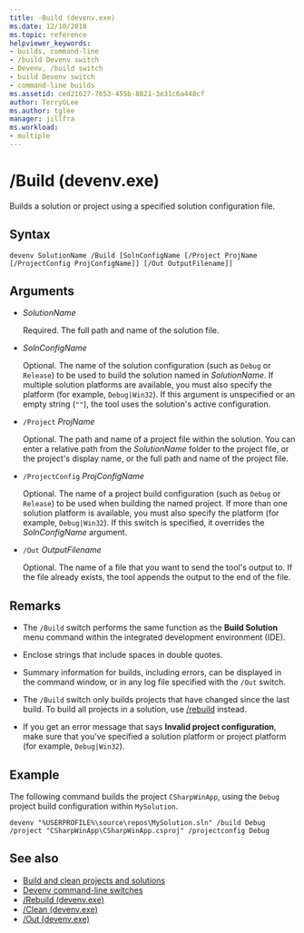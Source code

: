 ```yaml
---
title: -Build (devenv.exe)
ms.date: 12/10/2018
ms.topic: reference
helpviewer_keywords:
- builds, command-line
- /build Devenv switch
- Devenv, /build switch
- build Devenv switch
- command-line builds
ms.assetid: ced21627-7653-455b-8821-3e31c6a448cf
author: TerryGLee
ms.author: tglee
manager: jillfra
ms.workload:
- multiple
---
```

# /Build (devenv.exe)

Builds a solution or project using a specified solution configuration file.

## Syntax

```shell
devenv SolutionName /Build [SolnConfigName [/Project ProjName [/ProjectConfig ProjConfigName]] [/Out OutputFilename]]
```

## Arguments

- *SolutionName*

  Required. The full path and name of the solution file.

- *SolnConfigName*

  Optional. The name of the solution configuration (such as `Debug` or `Release`) to be used to build the solution named in *SolutionName*. If multiple solution platforms are available, you must also specify the platform (for example, `Debug|Win32`). If this argument is unspecified or an empty string (`""`), the tool uses the solution's active configuration.

- `/Project` *ProjName*

  Optional. The path and name of a project file within the solution. You can enter a relative path from the *SolutionName* folder to the project file, or the project's display name, or the full path and name of the project file.

- `/ProjectConfig` *ProjConfigName*

  Optional. The name of a project build configuration (such as `Debug` or `Release`) to be used when building the named project. If more than one solution platform is available, you must also specify the platform (for example, `Debug|Win32`). If this switch is specified, it overrides the *SolnConfigName* argument.

- `/Out` *OutputFilename*

  Optional. The name of a file that you want to send the tool's output to. If the file already exists, the tool appends the output to the end of the file.

## Remarks

- The `/Build` switch performs the same function as the **Build Solution** menu command within the integrated development environment (IDE).

- Enclose strings that include spaces in double quotes.

- Summary information for builds, including errors, can be displayed in the command window, or in any log file specified with the `/Out` switch.

- The `/Build` switch only builds projects that have changed since the last build. To build all projects in a solution, use [/rebuild](../../ide/reference/rebuild-devenv-exe.md) instead.

- If you get an error message that says **Invalid project configuration**, make sure that you've specified a solution platform or project platform (for example, `Debug|Win32`).

## Example

The following command builds the project `CSharpWinApp`, using the `Debug` project build configuration within `MySolution`.

```shell
devenv "%USERPROFILE%\source\repos\MySolution.sln" /build Debug /project "CSharpWinApp\CSharpWinApp.csproj" /projectconfig Debug
```

## See also

- [Build and clean projects and solutions](../../ide/building-and-cleaning-projects-and-solutions-in-visual-studio.md)
- [Devenv command-line switches](../../ide/reference/devenv-command-line-switches.md)
- [/Rebuild (devenv.exe)](../../ide/reference/rebuild-devenv-exe.md)
- [/Clean (devenv.exe)](../../ide/reference/clean-devenv-exe.md)
- [/Out (devenv.exe)](../../ide/reference/out-devenv-exe.md)
